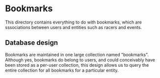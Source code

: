 # Bookmarks

This directory contains everything to do with bookmarks,
which are sssociations between users and entities such as racers and events.

## Database design

Bookmarks are maintained in one large collection named "bookmarks".
Although yes, bookmarks do belong to users,
and could conceivably have been stored as a per-user collection,
this design allows us to query the entire collection for all bookmarks for a particular entity.
